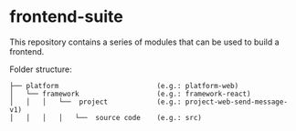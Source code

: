 # frontend-suite

This repository contains a series of modules that can be used to build a frontend.

Folder structure:

```
├── platform                        (e.g.: platform-web)
│   └── framework                   (e.g.: framework-react)
│   │   │   └──  project            (e.g.: project-web-send-message-v1)
│   │   │   │   └──  source code    (e.g.: src)
```

